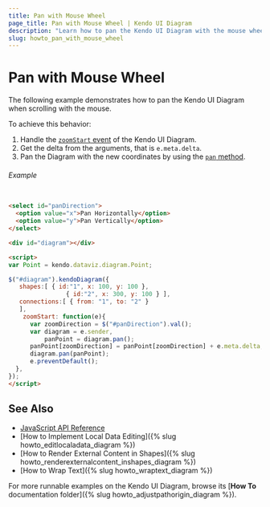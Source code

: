 ```yaml
---
title: Pan with Mouse Wheel
page_title: Pan with Mouse Wheel | Kendo UI Diagram
description: "Learn how to pan the Kendo UI Diagram with the mouse wheel."
slug: howto_pan_with_mouse_wheel
---
```


# Pan with Mouse Wheel

The following example demonstrates how to pan the Kendo UI Diagram when scrolling with the mouse.

To achieve this behavior:
1. Handle the [`zoomStart` event](/api/javascript/dataviz/ui/diagram#events-zoomStart) of the Kendo UI Diagram.
2. Get the delta from the arguments, that is `e.meta.delta`.
3. Pan the Diagram with the new coordinates by using the [`pan` method](/api/javascript/dataviz/ui/diagram#methods-pan).

###### Example

```html

<select id="panDirection">
  <option value="x">Pan Horizontally</option>
  <option value="y">Pan Vertically</option>
</select>

<div id="diagram"></div>

<script>  
var Point = kendo.dataviz.diagram.Point;

$("#diagram").kendoDiagram({
   shapes:[ { id:"1", x: 100, y: 100 },
     		   	{ id:"2", x: 300, y: 100 } ],
   connections:[ { from: "1", to: "2" }
   ],
    zoomStart: function(e){
      var zoomDirection = $("#panDirection").val();
      var diagram = e.sender,
          panPoint = diagram.pan();
      panPoint[zoomDirection] = panPoint[zoomDirection] + e.meta.delta;
      diagram.pan(panPoint);
      e.preventDefault();
  },
});
</script>

```

## See Also

* [JavaScript API Reference](/api/javascript/dataviz/ui/diagram)
* [How to Implement Local Data Editing]({% slug howto_editlocaladata_diagram %})
* [How to Render External Content in Shapes]({% slug howto_renderexternalcontent_inshapes_diagram %})
* [How to Wrap Text]({% slug howto_wraptext_diagram %})

For more runnable examples on the Kendo UI Diagram, browse its [**How To** documentation folder]({% slug howto_adjustpathorigin_diagram %}).

